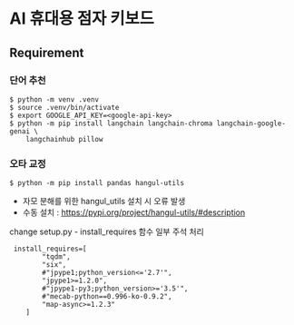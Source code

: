 # AI 휴대용 점자 키보드

## Requirement

### 단어 추천

```shell
$ python -m venv .venv
$ source .venv/bin/activate
$ export GOOGLE_API_KEY=<google-api-key>
$ python -m pip install langchain langchain-chroma langchain-google-genai \
    langchainhub pillow
```

### 오타 교정

```shell
$ python -m pip install pandas hangul-utils
```

- 자모 분해를 위한 hangul_utils 설치 시 오류 발생
- 수동 설치 : https://pypi.org/project/hangul-utils/#description

change setup.py - install_requires 함수 일부 주석 처리
```
 install_requires=[
        "tqdm",
        "six",
        #"jpype1;python_version<='2.7'",
        "jpype1>=1.2.0",
        #"jpype1-py3;python_version>='3.5'",
        #"mecab-python==0.996-ko-0.9.2",
        "map-async>=1.2.3"
    ]
```
